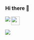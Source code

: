 ### Hi there 👋

<img src="https://user-images.githubusercontent.com/5679180/79618120-0daffb80-80be-11ea-819e-d2b0fa904d07.gif" width="27px">

<img align="left" src="https://github.com/anathayna/anathayna/blob/master/assets/pusheencode.gif"/>
<p align="left"></p>
<img src="https://github-readme-stats.vercel.app/api?username=abaksy&show_icons=true">

